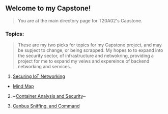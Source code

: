 ## Welcome to my Capstone!
> You are at the main directory page for T20A02's Capstone.

### Topics:
> These are my two picks for topics for my Capstone project, and may be supject to change, or being scrapped. My hopes to to expand into the security sector, of infrastructure and netwokring, providing a project for me to expand my veiws and expereince of backend networking and services.

1. [Securing IoT Networking](https://github.com/T20A026/Capstone/blob/main/Topic1.md)
   
  * [Mind Map](https://github.com/T20A026/Capstone/blob/main/Mindmap.md)

2. ~[Container Analysis and Security](https://github.com/T20A026/Capstone/blob/main/Topic2.md)~


3. [Canbus Sniffing, and Command](https://github.com/T20A026/Capstone/blob/main/Topic3.md)

